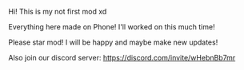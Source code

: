Hi! This is my not first mod xd

Everything here made on Phone!
I'll worked on this much time!

Please star mod! I will be happy and maybe make new updates!

Also join our discord server: https://discord.com/invite/wHebnBb7mr
